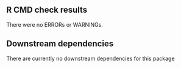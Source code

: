 ## R CMD check results
There were no ERRORs or WARNINGs.


## Downstream dependencies
There are currently no downstream dependencies for this package
